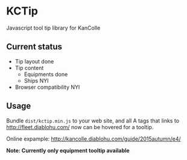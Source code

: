 # KCTip
Javascript tool tip library for KanColle

## Current status

* Tip layout done
* Tip content
  * Equipments done
  * Ships NYI
* Browser compatibility NYI

## Usage

Bundle `dist/kctip.min.js` to your web site, and all A tags that links to http://fleet.diablohu.com/ now can be hovered for a tooltip.

Online expample: http://kancolle.diablohu.com/guide/2015autumn/e4/

**Note: Currently only equipment tooltip available**
